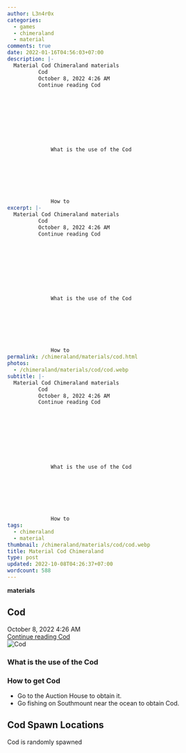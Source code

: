 ```yaml
---
author: L3n4r0x
categories:
  - games
  - chimeraland
  - material
comments: true
date: 2022-01-16T04:56:03+07:00
description: |-
  Material Cod Chimeraland materials
          Cod
          October 8, 2022 4:26 AM
          Continue reading Cod
        
        
          
        
      
      
        
          
            
              What is the use of the Cod
              
            
          
        
        
          
            
              How to 
excerpt: |-
  Material Cod Chimeraland materials
          Cod
          October 8, 2022 4:26 AM
          Continue reading Cod
        
        
          
        
      
      
        
          
            
              What is the use of the Cod
              
            
          
        
        
          
            
              How to 
permalink: /chimeraland/materials/cod.html
photos:
  - /chimeraland/materials/cod/cod.webp
subtitle: |-
  Material Cod Chimeraland materials
          Cod
          October 8, 2022 4:26 AM
          Continue reading Cod
        
        
          
        
      
      
        
          
            
              What is the use of the Cod
              
            
          
        
        
          
            
              How to 
tags:
  - chimeraland
  - material
thumbnail: /chimeraland/materials/cod/cod.webp
title: Material Cod Chimeraland
type: post
updated: 2022-10-08T04:26:37+07:00
wordcount: 588
---
```


<link
  rel="stylesheet"
  href="https://rawcdn.githack.com/dimaslanjaka/Web-Manajemen/870a349/css/bootstrap-5-3-0-alpha3-wrapper.css"
/>
<section id="bootstrap-wrapper">
  <div data-bs-theme="dark">
    <div
      class="row g-0 border rounded overflow-hidden flex-md-row mb-4 shadow-sm position-relative bg-dark text-light"
    >
      <div class="col p-4 d-flex flex-column position-static">
        <strong class="d-inline-block mb-2 text-success">materials</strong>
        <h2 class="mb-0">Cod</h2>
        <div class="mb-1 text-muted">October 8, 2022 4:26 AM</div>
        <a
          href="/chimeraland/materials/cod.html"
          class="stretched-link d-none text-primary"
          >Continue reading Cod</a
        >
      </div>
      <div class="col-auto d-none d-md-block d-lg-block">
        <img
          src="https://www.webmanajemen.com/chimeraland/materials/cod/cod.webp"
          alt="Cod"
        />
      </div>
    </div>
    <div class="row">
      <div class="col-lg-6 col-12 mb-2">
        <div class="card">
          <div class="card-body">
            <h3 class="card-title">What is the use of the Cod</h3>
            <div class="card-text"><ul></ul></div>
          </div>
        </div>
      </div>
      <div class="col-lg-6 col-12 mb-2">
        <div class="card">
          <div class="card-body">
            <h3 class="card-title">How to get Cod</h3>
            <div class="card-text">
              <ul>
                <li>Go to the Auction House to obtain it.</li>
                <li>Go fishing on Southmount near the ocean to obtain Cod.</li>
              </ul>
            </div>
          </div>
        </div>
      </div>
      <div class="col-12 mb-2">
        <h2>Cod Spawn Locations</h2>
        <p>Cod is randomly spawned</p>
      </div>
    </div>
  </div>
</section>
